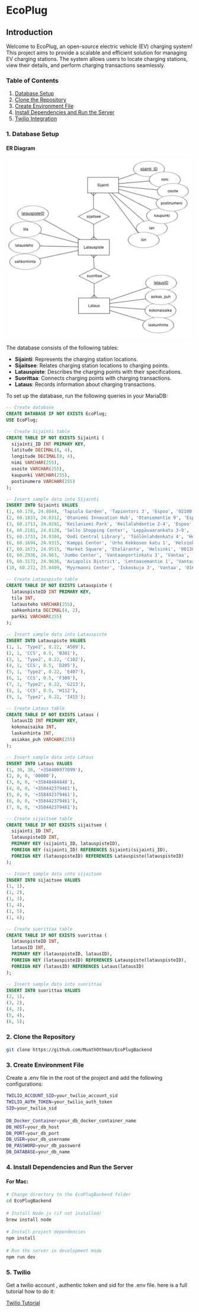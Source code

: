 # EcoPlug

## Introduction

Welcome to EcoPlug, an open-source electric vehicle (EV) charging system! This project aims to provide a scalable and efficient solution for managing EV charging stations. The system allows users to locate charging stations, view their details, and perform charging transactions seamlessly.

### Table of Contents
1. [Database Setup](#1-database-setup)
2. [Clone the Repository](#2-clone-the-repository)
3. [Create Environment File](#3-create-environment-file)
4. [Install Dependencies and Run the Server](#4-install-dependencies-and-run-the-server)
5. [Twilio Integration](#5-twilio)


### 1. Database Setup

#### ER Diagram

![ER Diagram](ER-Diagram.png)

The database consists of the following tables:

- **Sijainti**: Represents the charging station locations.
- **Sijaitsee**: Relates charging station locations to charging points.
- **Latauspiste**: Describes the charging points with their specifications.
- **Suorittaa**: Connects charging points with charging transactions.
- **Lataus**: Records information about charging transactions.

To set up the database, run the following queries in your MariaDB:

```sql
-- Create database
CREATE DATABASE IF NOT EXISTS EcoPlug;
USE EcoPlug;
```
```sql
-- Create Sijainti table
CREATE TABLE IF NOT EXISTS Sijainti (
  sijainti_ID INT PRIMARY KEY,
  latitude DECIMAL(8, 4),
  longitude DECIMAL(8, 4),
  nimi VARCHAR(255),
  osoite VARCHAR(255),
  kaupunki VARCHAR(255),
  postinumero VARCHAR(255)
);
```
```sql
-- Insert sample data into Sijainti
INSERT INTO Sijainti VALUES
(1, 60.178, 24.8044, 'Tapiola Garden', 'Tapiontori 3', 'Espoo', '02100'),
(2, 60.1833, 24.8312, 'Otaniemi Innovation Hub', 'Otaniementie 9', 'Espoo', '02150'),
(3, 60.1713, 24.8281, 'Keilaniemi Park', 'Keilalahdentie 2-4', 'Espoo', '02150'),
(4, 60.2181, 24.8128, 'Sello Shopping Center', 'Leppävaarankatu 3-9', 'Espoo', '02600'),
(5, 60.1733, 24.9384, 'Oodi Central Library', 'Töölönlahdenkatu 4', 'Helsinki', '00100'),
(6, 60.1694, 24.9315, 'Kamppi Center', 'Urho Kekkosen katu 1', 'Helsinki', '00100'),
(7, 60.1673, 24.9515, 'Market Square', 'Eteläranta', 'Helsinki', '00130'),
(8, 60.2936, 24.963, 'Jumbo Center', 'Vantaanportinkatu 3', 'Vantaa', '01510'),
(9, 60.3172, 24.9636, 'Aviapolis District', 'Lentoasemantie 1', 'Vantaa', '01530'),
(10, 60.272, 25.0409, 'Myyrmanni Center', 'Iskoskuja 3', 'Vantaa', '01600');
```

```sql
-- Create Latauspiste table
CREATE TABLE IF NOT EXISTS Latauspiste (
  latauspisteID INT PRIMARY KEY,
  tila INT,
  latausteho VARCHAR(255),
  sahkonhinta DECIMAL(4, 2),
  parkki VARCHAR(255)
);
```

```sql
-- Insert sample data into Latauspiste
INSERT INTO Latauspiste VALUES
(1, 1, 'Type2', 0.22, 'A509'),
(2, 1, 'CCS', 0.5, 'B301'),
(3, 1, 'Type2', 0.22, 'C102'),
(4, 1, 'CCS', 0.5, 'D205'),
(5, 1, 'Type2', 0.22, 'E407'),
(6, 1, 'CCS', 0.5, 'F309'),
(7, 1, 'Type2', 0.22, 'G213'),
(8, 1, 'CCS', 0.5, 'H112'),
(9, 1, 'Type2', 0.22, 'I415');
```

```sql
-- Create Lataus table
CREATE TABLE IF NOT EXISTS Lataus (
  latausID INT PRIMARY KEY,
  kokonaisaika INT,
  laskunhinta INT,
  asiakas_puh VARCHAR(255)
);
```

```sql
-- Insert sample data into Lataus
INSERT INTO Lataus VALUES
(1, 30, 30, '+358400977099'),
(2, 0, 0, '00000'),
(3, 0, 0, '+35848484848'),
(4, 0, 0, '+358442379461'),
(5, 0, 0, '+358442379461'),
(6, 0, 0, '+358442379461'),
(7, 0, 0, '+358442379461');
```


```sql
-- Create sijaitsee table
CREATE TABLE IF NOT EXISTS sijaitsee (
  sijainti_ID INT,
  latauspisteID INT,
  PRIMARY KEY (sijainti_ID, latauspisteID),
  FOREIGN KEY (sijainti_ID) REFERENCES Sijainti(sijainti_ID),
  FOREIGN KEY (latauspisteID) REFERENCES Latauspiste(latauspisteID)
);
```

```sql
-- Insert sample data into sijaitsee
INSERT INTO sijaitsee VALUES
(1, 1),
(1, 2),
(1, 3),
(1, 4),
(1, 5),
(1, 6);
```

```sql
-- Create suorittaa table
CREATE TABLE IF NOT EXISTS suorittaa (
  latauspisteID INT,
  latausID INT,
  PRIMARY KEY (latauspisteID, latausID),
  FOREIGN KEY (latauspisteID) REFERENCES Latauspiste(latauspisteID),
  FOREIGN KEY (latausID) REFERENCES Lataus(latausID)
);
```

```sql
-- Insert sample data into suorittaa
INSERT INTO suorittaa VALUES
(2, 1),
(3, 2),
(4, 3),
(5, 4),
(6, 5);
```

### 2. Clone the Repository

```bash
git clone https://github.com/MuathOthman/EcoPlugBackend
```

### 3. Create Environment File

Create a .env file in the root of the project and add the following configurations:

```bash
TWILIO_ACCOUNT_SID=your_twilio_account_sid
TWILIO_AUTH_TOKEN=your_twilio_auth_token
SID=your_twilio_sid

DB_Docker_Container=your_db_docker_container_name
DB_HOST=your_db_host
DB_PORT=your_db_port
DB_USER=your_db_username
DB_PASSWORD=your_db_password
DB_DATABASE=your_db_name
```
### 4. Install Dependencies and Run the Server

#### For Mac:

```bash
# Change directory to the EcoPlugBackend folder
cd EcoPlugBackend

# Install Node.js (if not installed)
brew install node

# Install project dependencies
npm install

# Run the server in development mode
npm run dev
```
### 5. Twilio

Get a twilio account , authentic token and sid for the .env file.
here is a full tutorial how to do it: 

[Twilio Tutorial](https://www.youtube.com/watch?v=-mKz-TnziXA&t=322s)
